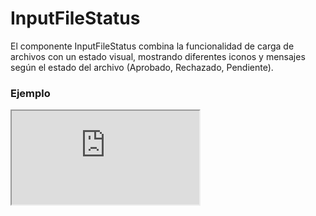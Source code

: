 # InputFileStatus

El componente InputFileStatus combina la funcionalidad de carga de archivos con un estado visual, mostrando diferentes iconos y mensajes según el estado del archivo (Aprobado, Rechazado, Pendiente).

 

### Ejemplo

<iframe minHeightIframe="30dvh" src="https://fenextjs-component-storybook.vercel.app/iframe.html?args=&id=input-inputfilestatus--index&viewMode=story" />

### Importación

Para importar el componente InputFileStatus, se puede hacer desde fenextjs

```tsx copy
import { InputFileStatus } from "fenextjs";
```

### Parámetros

| Parámetro | Tipo | Requerido | Default | Descripcion |
| --------- | ---- | --------- | ------- | ----------- |
| title | ReactNode | no | 'Drag and drop here' | Título del componente que se muestra cuando no hay archivos cargados. |
| text | ReactNode | no | 'Drag and drop your file or template here.' | Texto que se muestra para guiar al usuario sobre la acción que debe realizar. |
| icon | ReactNode | no | \<Upload2 /\> | Ícono que se muestra en el componente. |
| btn | ReactNode | no | 'Choose File' | Texto o contenido del botón de carga. |
| iconLoader | ReactNode | no | \<LoaderSpinner /\> | Ícono que se muestra mientras se está cargando el archivo. |
| className | string | no | '' | Clase CSS para el componente. |
| onUploadFile | (data: FileProps) =\> Promise\<FileProps\> | sí | undefined | Función que se ejecuta para manejar la carga del archivo. |
| contentByStatus | InputFileStatusContentByStatus | no | \{\} | Contenido específico para cada estado del archivo, que incluye título, ícono y etiqueta. |

### Storybook

Para ver el storybook del componente lo puede hacer con este [link](https://fenextjs-component-storybook.vercel.app/?path=/story/input-inputfilestatus--index)

### Usos

- Carga de archivo con estado de éxito

```tsx copy
<InputFileStatus 
    onUploadFile={
        async (file) => { 
            /* Lógica de carga */ 
            return file; 
        }
    } 
/>
```

- Carga de archivo con gestión de errores

```tsx copy
<InputFileStatus 
    onUploadFile={
        async (file) => { 
            throw new Error('Error de carga'); 
        }
    } 
/>
```

- Componente de carga con botón personalizado

```tsx copy
<InputFileStatus 
    btn={<Button>Subir Archivo</Button>} 
    onUploadFile={
        async (file) => { 
            /* Lógica de carga */ 
            return file; 
        }
    } 
/>
```

